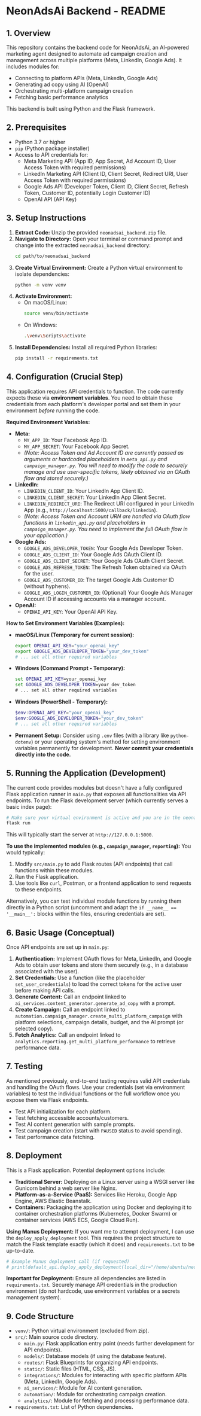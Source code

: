 # NeonAdsAi Backend - README

## 1. Overview

This repository contains the backend code for NeonAdsAi, an AI-powered marketing agent designed to automate ad campaign creation and management across multiple platforms (Meta, LinkedIn, Google Ads). It includes modules for:

*   Connecting to platform APIs (Meta, LinkedIn, Google Ads)
*   Generating ad copy using AI (OpenAI)
*   Orchestrating multi-platform campaign creation
*   Fetching basic performance analytics

This backend is built using Python and the Flask framework.

## 2. Prerequisites

*   Python 3.7 or higher
*   `pip` (Python package installer)
*   Access to API credentials for:
    *   Meta Marketing API (App ID, App Secret, Ad Account ID, User Access Token with required permissions)
    *   LinkedIn Marketing API (Client ID, Client Secret, Redirect URI, User Access Token with required permissions)
    *   Google Ads API (Developer Token, Client ID, Client Secret, Refresh Token, Customer ID, potentially Login Customer ID)
    *   OpenAI API (API Key)

## 3. Setup Instructions

1.  **Extract Code:** Unzip the provided `neonadsai_backend.zip` file.
2.  **Navigate to Directory:** Open your terminal or command prompt and change into the extracted `neonadsai_backend` directory:
    ```bash
    cd path/to/neonadsai_backend
    ```
3.  **Create Virtual Environment:** Create a Python virtual environment to isolate dependencies:
    ```bash
    python -m venv venv
    ```
4.  **Activate Environment:**
    *   On macOS/Linux:
        ```bash
        source venv/bin/activate
        ```
    *   On Windows:
        ```bash
        .\venv\Scripts\activate
        ```
5.  **Install Dependencies:** Install all required Python libraries:
    ```bash
    pip install -r requirements.txt
    ```

## 4. Configuration (Crucial Step)

This application requires API credentials to function. The code currently expects these via **environment variables**. You need to obtain these credentials from each platform's developer portal and set them in your environment *before* running the code.

**Required Environment Variables:**

*   **Meta:**
    *   `MY_APP_ID`: Your Facebook App ID.
    *   `MY_APP_SECRET`: Your Facebook App Secret.
    *   *(Note: Access Token and Ad Account ID are currently passed as arguments or hardcoded placeholders in `meta_api.py` and `campaign_manager.py`. You will need to modify the code to securely manage and use user-specific tokens, likely obtained via an OAuth flow and stored securely.)*
*   **LinkedIn:**
    *   `LINKEDIN_CLIENT_ID`: Your LinkedIn App Client ID.
    *   `LINKEDIN_CLIENT_SECRET`: Your LinkedIn App Client Secret.
    *   `LINKEDIN_REDIRECT_URI`: The Redirect URI configured in your LinkedIn App (e.g., `http://localhost:5000/callback/linkedin`).
    *   *(Note: Access Token and Account URN are handled via OAuth flow functions in `linkedin_api.py` and placeholders in `campaign_manager.py`. You need to implement the full OAuth flow in your application.)*
*   **Google Ads:**
    *   `GOOGLE_ADS_DEVELOPER_TOKEN`: Your Google Ads Developer Token.
    *   `GOOGLE_ADS_CLIENT_ID`: Your Google Ads OAuth Client ID.
    *   `GOOGLE_ADS_CLIENT_SECRET`: Your Google Ads OAuth Client Secret.
    *   `GOOGLE_ADS_REFRESH_TOKEN`: The Refresh Token obtained via OAuth for the user.
    *   `GOOGLE_ADS_CUSTOMER_ID`: The target Google Ads Customer ID (without hyphens).
    *   `GOOGLE_ADS_LOGIN_CUSTOMER_ID`: (Optional) Your Google Ads Manager Account ID if accessing accounts via a manager account.
*   **OpenAI:**
    *   `OPENAI_API_KEY`: Your OpenAI API Key.

**How to Set Environment Variables (Examples):**

*   **macOS/Linux (Temporary for current session):**
    ```bash
    export OPENAI_API_KEY="your_openai_key"
    export GOOGLE_ADS_DEVELOPER_TOKEN="your_dev_token"
    # ... set all other required variables
    ```
*   **Windows (Command Prompt - Temporary):**
    ```cmd
    set OPENAI_API_KEY=your_openai_key
    set GOOGLE_ADS_DEVELOPER_TOKEN=your_dev_token
    # ... set all other required variables
    ```
*   **Windows (PowerShell - Temporary):**
    ```powershell
    $env:OPENAI_API_KEY="your_openai_key"
    $env:GOOGLE_ADS_DEVELOPER_TOKEN="your_dev_token"
    # ... set all other required variables
    ```
*   **Permanent Setup:** Consider using `.env` files (with a library like `python-dotenv`) or your operating system's method for setting environment variables permanently for development. **Never commit your credentials directly into the code.**

## 5. Running the Application (Development)

The current code provides modules but doesn't have a fully configured Flask application runner in `main.py` that exposes all functionalities via API endpoints. To run the Flask development server (which currently serves a basic index page):

```bash
# Make sure your virtual environment is active and you are in the neonadsai_backend directory
flask run
```

This will typically start the server at `http://127.0.0.1:5000`.

**To use the implemented modules (e.g., `campaign_manager`, `reporting`):** You would typically:
1.  Modify `src/main.py` to add Flask routes (API endpoints) that call functions within these modules.
2.  Run the Flask application.
3.  Use tools like `curl`, Postman, or a frontend application to send requests to these endpoints.

Alternatively, you can test individual module functions by running them directly in a Python script (uncomment and adapt the `if __name__ == '__main__':` blocks within the files, ensuring credentials are set).

## 6. Basic Usage (Conceptual)

Once API endpoints are set up in `main.py`:

1.  **Authentication:** Implement OAuth flows for Meta, LinkedIn, and Google Ads to obtain user tokens and store them securely (e.g., in a database associated with the user).
2.  **Set Credentials:** Use a function (like the placeholder `set_user_credentials`) to load the correct tokens for the active user before making API calls.
3.  **Generate Content:** Call an endpoint linked to `ai_services.content_generator.generate_ad_copy` with a prompt.
4.  **Create Campaign:** Call an endpoint linked to `automation.campaign_manager.create_multi_platform_campaign` with platform selections, campaign details, budget, and the AI prompt (or selected copy).
5.  **Fetch Analytics:** Call an endpoint linked to `analytics.reporting.get_multi_platform_performance` to retrieve performance data.

## 7. Testing

As mentioned previously, end-to-end testing requires valid API credentials and handling the OAuth flows. Use your credentials (set via environment variables) to test the individual functions or the full workflow once you expose them via Flask endpoints.

*   Test API initialization for each platform.
*   Test fetching accessible accounts/customers.
*   Test AI content generation with sample prompts.
*   Test campaign creation (start with `PAUSED` status to avoid spending).
*   Test performance data fetching.

## 8. Deployment

This is a Flask application. Potential deployment options include:

*   **Traditional Server:** Deploying on a Linux server using a WSGI server like Gunicorn behind a web server like Nginx.
*   **Platform-as-a-Service (PaaS):** Services like Heroku, Google App Engine, AWS Elastic Beanstalk.
*   **Containers:** Packaging the application using Docker and deploying it to container orchestration platforms (Kubernetes, Docker Swarm) or container services (AWS ECS, Google Cloud Run).

**Using Manus Deployment:** If you want me to attempt deployment, I can use the `deploy_apply_deployment` tool. This requires the project structure to match the Flask template exactly (which it does) and `requirements.txt` to be up-to-date.

```python
# Example Manus deployment call (if requested)
# print(default_api.deploy_apply_deployment(local_dir="/home/ubuntu/neonadsai_backend", type="flask"))
```

**Important for Deployment:** Ensure all dependencies are listed in `requirements.txt`. Securely manage API credentials in the production environment (do not hardcode, use environment variables or a secrets management system).

## 9. Code Structure

*   `venv/`: Python virtual environment (excluded from zip).
*   `src/`: Main source code directory.
    *   `main.py`: Flask application entry point (needs further development for API endpoints).
    *   `models/`: Database models (if using the database feature).
    *   `routes/`: Flask Blueprints for organizing API endpoints.
    *   `static/`: Static files (HTML, CSS, JS).
    *   `integrations/`: Modules for interacting with specific platform APIs (Meta, LinkedIn, Google Ads).
    *   `ai_services/`: Module for AI content generation.
    *   `automation/`: Module for orchestrating campaign creation.
    *   `analytics/`: Module for fetching and processing performance data.
*   `requirements.txt`: List of Python dependencies.

